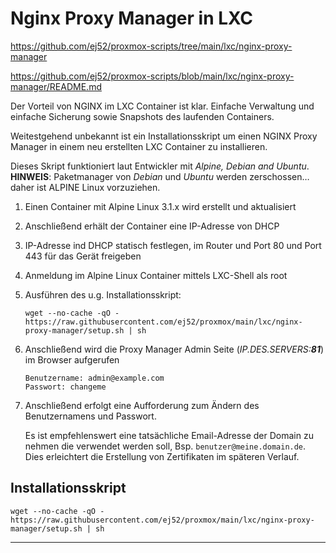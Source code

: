 # Nginx Proxy Manager in LXC

<https://github.com/ej52/proxmox-scripts/tree/main/lxc/nginx-proxy-manager>

<https://github.com/ej52/proxmox-scripts/blob/main/lxc/nginx-proxy-manager/README.md>

Der Vorteil von NGINX im LXC Container ist klar. Einfache Verwaltung und einfache Sicherung sowie Snapshots des laufenden Containers.

Weitestgehend unbekannt ist ein Installationsskript um einen NGINX Proxy Manager in einem neu erstellten LXC Container zu installieren.

Dieses Skript funktioniert laut Entwickler mit *Alpine, Debian and Ubuntu*. 
**HINWEIS**: Paketmanager von *Debian* und *Ubuntu* werden zerschossen… daher ist ALPINE Linux vorzuziehen.

1. Einen Container mit Alpine Linux 3.1.x wird erstellt und aktualisiert
2. Anschließend erhält der Container eine IP-Adresse von DHCP
3. IP-Adresse ind DHCP statisch festlegen, im Router und Port 80 und Port 443 für das Gerät freigeben
4. Anmeldung im Alpine Linux Container mittels LXC-Shell als root
5. Ausführen des u.g. Installationsskript:

   ```
   wget --no-cache -qO - https://raw.githubusercontent.com/ej52/proxmox/main/lxc/nginx-proxy-manager/setup.sh | sh
   
   ```
6. Anschließend wird die Proxy Manager Admin Seite (*IP.DES.SERVERS:**81***) im Browser aufgerufen

   ```
   Benutzername: admin@example.com 
   Passwort: changeme
   
   ```
7. Anschließend erfolgt eine Aufforderung zum Ändern des Benutzernamens und Passwort.

   Es ist empfehlenswert eine tatsächliche Email-Adresse der Domain zu nehmen die verwendet werden soll, Bsp. `benutzer@meine.domain.de`. Dies erleichtert die Erstellung von Zertifikaten im späteren Verlauf.

## Installationsskript

```
wget --no-cache -qO - https://raw.githubusercontent.com/ej52/proxmox/main/lxc/nginx-proxy-manager/setup.sh | sh
```

---
